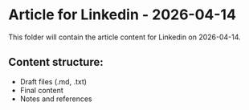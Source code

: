 # Article for Linkedin - 2026-04-14

This folder will contain the article content for Linkedin on 2026-04-14.

## Content structure:
- Draft files (.md, .txt)
- Final content
- Notes and references

